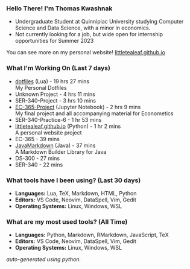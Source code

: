 
### Hello There! I'm Thomas Kwashnak

- Undergraduate Student at Quinnipiac University studying Computer Science and Data Science, with a minor in economics.
- Not currently looking for a job, but wide open for internship opportunities for Summer 2023

You can see more on my personal website! [littletealeaf.github.io](https://littletealeaf.github.io)

### What I'm Working On (Last 7 days)
<ul><li><a href="https://github.com/LittleTealeaf/dotfiles">dotfiles</a> (Lua) - 19 hrs 27 mins<br>My Personal Dotfiles</li><li>Unknown Project - 4 hrs 11 mins</li><li>SER-340-Project - 3 hrs 10 mins</li><li><a href="https://github.com/LittleTealeaf/EC-365-Project">EC-365-Project</a> (Jupyter Notebook) - 2 hrs 9 mins<br>My final project and all accompanying material for Econometics</li><li>SER-340-Practice-6 - 1 hr 53 mins</li><li><a href="https://github.com/LittleTealeaf/littletealeaf.github.io">littletealeaf.github.io</a> (Python) - 1 hr 2 mins<br>A personal website project</li><li>EC-365 - 39 mins</li><li><a href="https://github.com/LittleTealeaf/JavaMarkdown">JavaMarkdown</a> (Java) - 37 mins<br>A Markdown Builder Library for Java</li><li>DS-300 - 27 mins</li><li>SER-340 - 22 mins</li></ul>

### What tools have I been using? (Last 30 days)
- **Languages:** Lua, TeX, Markdown, HTML, Python
- **Editors:** VS Code, Neovim, DataSpell, Vim, Gedit
- **Operating Systems:** Linux, Windows, WSL

### What are my most used tools? (All Time)
- **Languages:** Python, Markdown, RMarkdown, JavaScript, TeX
- **Editors:** VS Code, Neovim, DataSpell, Vim, Gedit
- **Operating Systems:** Linux, Windows, WSL

*auto-generated using python.*
